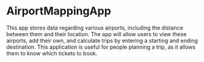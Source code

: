 # AirportMappingApp

This app stores data regarding various airports, including the distance between them and their location. The app will allow users to view these airports, add their own, and calculate trips by entering a starting and ending destination. This application is useful for people planning a trip, as it allows them to know which tickets to book.
